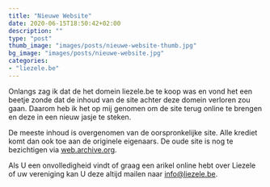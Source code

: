 ```yaml
---
title: "Nieuwe Website"
date: 2020-06-15T18:50:42+02:00
description: ""
type: "post"
thumb_image: "images/posts/nieuwe-website-thumb.jpg"
bg_image: "images/posts/nieuwe-website.jpg"
categories:
- "liezele.be"
---
```

Onlangs zag ik dat de het domein liezele.be te koop was en vond het een beetje zonde dat de inhoud van de site achter deze domein verloren zou gaan. Daarom heb ik het op mij genomen om de site terug online te brengen en deze in een nieuw jasje te steken.

De meeste inhoud is overgenomen van de oorspronkelijke site. Alle krediet komt dan ook toe aan de originele eigenaars. De oude site is nog te bezichtigen via [web.archive.org](http://web.archive.org/web/20181223132610/http://liezele.be/).

Als U een onvolledigheid vindt of graag een arikel online hebt over Liezele of uw vereniging kan U deze altijd mailen naar [info@liezele.be](mailto:info@liezele.be).






